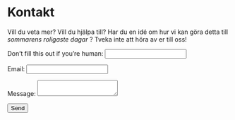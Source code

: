 <h1>Kontakt</h1> 

Vill du veta mer? Vill du hjälpa till? 
Har du en idé om hur vi kan göra detta till *sommarens roligaste dagar* ? 
Tveka inte att höra av er till oss!

<form
  name="contact"
  method="POST"
  netlify-honeypot="bot-field"
  data-netlify="true"
  action="/tack"
>
  <p class="hidden">
    <label>
      Don’t fill this out if you’re human: <input name="bot-field" />
    </label>
  </p>
  <p>
    <label>
      Email: <input type="text" name="email" />
    </label>
  </p>
  <p>
    <label>
      Message: <textarea name="message"></textarea>
    </label>
  </p>
  <p>
    <button type="submit">Send</button>
  </p>
</form>